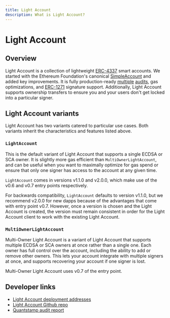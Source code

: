 ```yaml
---
title: Light Account
description: What is Light Account?
---
```


# Light Account

## Overview

Light Account is a collection of lightweight [ERC-4337](https://eips.ethereum.org/EIPS/eip-4337) smart accounts. We started with the Ethereum Foundation's canonical [SimpleAccount](https://github.com/eth-infinitism/account-abstraction/blob/develop/contracts/samples/SimpleAccount.sol) and added key improvements. It is fully production-ready [multiple](https://github.com/alchemyplatform/light-account/blob/develop/audits/2024-01-09_quantstamp_aa8196b.pdf) [audits](https://github.com/alchemyplatform/light-account/blob/develop/audits/2024-04-26_quantstamp_93f46a2.pdf), gas optimizations, and [ERC-1271](https://eips.ethereum.org/EIPS/eip-1271) signature support. Additionally, Light Account supports ownership transfers to ensure you and your users don't get locked into a particular signer.

## Light Account variants

Light Account has two variants catered to particular use cases. Both variants inherit the characteristics and features listed above.

### `LightAccount`

This is the default variant of Light Account that supports a single ECDSA or SCA owner. It is slightly more gas efficient than `MultiOwnerLightAccount`, and can be useful when you want to maximally optimize for gas spend or ensure that only one signer has access to the account at any given time.

`LightAccount` comes in versions v1.1.0 and v2.0.0, which make use of the v0.6 and v0.7 entry points respectively.

For backwards compatibility, `LightAccount` defaults to version v1.1.0, but we recommend v2.0.0 for new dapps because of the advantages that come with entry point v0.7. However, once a version is chosen and the Light Account is created, the version must remain consistent in order for the Light Account client to work with the existing Light Account.

### `MultiOwnerLightAccount`

Multi-Owner Light Account is a variant of Light Account that supports multiple ECDSA or SCA owners at once rather than a single one. Each owner has full control over the account, including the ability to add or remove other owners. This lets your account integrate with multiple signers at once, and supports recovering your account if one signer is lost.

Multi-Owner Light Account uses v0.7 of the entry point.

## Developer links

- [Light Account deployment addresses](/smart-accounts/light-account/deployments)
- [Light Account Github repo](https://github.com/alchemyplatform/light-account)
- [Quantstamp audit report](https://github.com/alchemyplatform/light-account/blob/develop/audits/2024-04-26_quantstamp_93f46a2.pdf)
